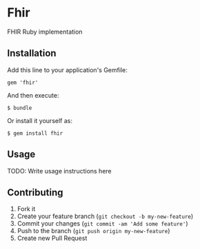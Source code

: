 # Fhir 

FHIR Ruby implementation

## Installation

Add this line to your application's Gemfile:

    gem 'fhir'

And then execute:

    $ bundle

Or install it yourself as:

    $ gem install fhir

## Usage

TODO: Write usage instructions here

## Contributing

1. Fork it
2. Create your feature branch (`git checkout -b my-new-feature`)
3. Commit your changes (`git commit -am 'Add some feature'`)
4. Push to the branch (`git push origin my-new-feature`)
5. Create new Pull Request
